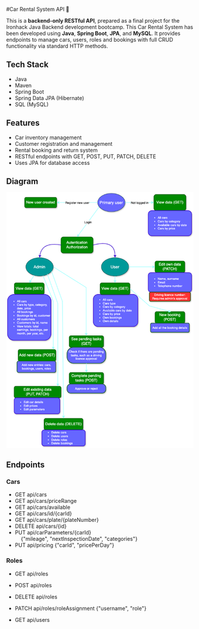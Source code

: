 #Car Rental System API  🚗

This is a **backend-only RESTful API**, prepared as a final project for the Ironhack Java Backend development bootcamp.
This Car Rental System has been developed using **Java**, **Spring Boot**, **JPA**, and **MySQL**. It provides endpoints to manage cars, users, roles and bookings with full CRUD functionality via standard HTTP methods.



## Tech Stack

- Java
- Maven
- Spring Boot
- Spring Data JPA (Hibernate)
- SQL (MySQL)


## Features

- Car inventory management
- Customer registration and management
- Rental booking and return system
- RESTful endpoints with GET, POST, PUT, PATCH, DELETE
- Uses JPA for database access

## Diagram

![Diagram](https://raw.githubusercontent.com/xKatyJane/CarRentalSystem-JavaBackend/master/assets/Car_rental_diagram.png)

## Endpoints
### Cars
- GET api/cars
- GET api/cars/priceRange
- GET api/cars/available
- GET api/cars/id/{carId}
- GET api/cars/plate/{plateNumber}
- DELETE api/cars/{id}
- PUT api/carParameters/{carId}<br>&nbsp;&nbsp;&nbsp;&nbsp;{"mileage", "nextInspectionDate", "categories"}
- PUT api/pricing
        {"carId", "pricePerDay"}
  
### Roles
- GET api/roles
- POST api/roles
- DELETE api/roles
- PATCH api/roles/roleAssignment
         {"username", "role"}

- GET api/users
